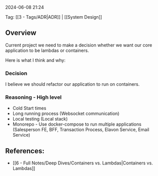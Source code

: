 
2024-06-08 21:24

Tag: [[3 - Tags/ADR|ADR]] | [[System Design]]

## Overview

Current project we need to make a decision whether we want our core application to be lambdas or containers.

Here is what I think and why:

### Decision

I believe we should refactor our application to run on containers.

### Reasoning - High level

- Cold Start times
- Long running process (Websocket communication)
- Local testing (Local stack)
- Monorepo - Use docker-compose to run multiple applications (Salesperson FE, BFF, Transaction Process, Elavon Service, Email Service)

## References:
- [[6 - Full Notes/Deep Dives/Containers vs. Lambdas|Containers vs. Lambdas]]


